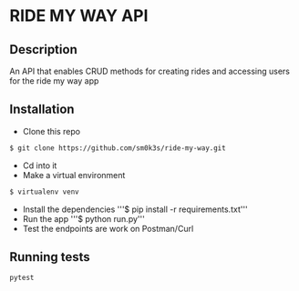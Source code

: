 # RIDE MY WAY API

## Description

An API that enables CRUD methods for creating rides and accessing users for the ride my way app

## Installation
* Clone this repo 

```bash
$ git clone https://github.com/sm0k3s/ride-my-way.git
```
* Cd into it
* Make a virtual environment 

```bash
$ virtualenv venv

```
* Install the dependencies '''$ pip install -r requirements.txt'''
* Run the app '''$ python run.py'''
* Test the endpoints are work on Postman/Curl


## Running tests
```bash
pytest
```
